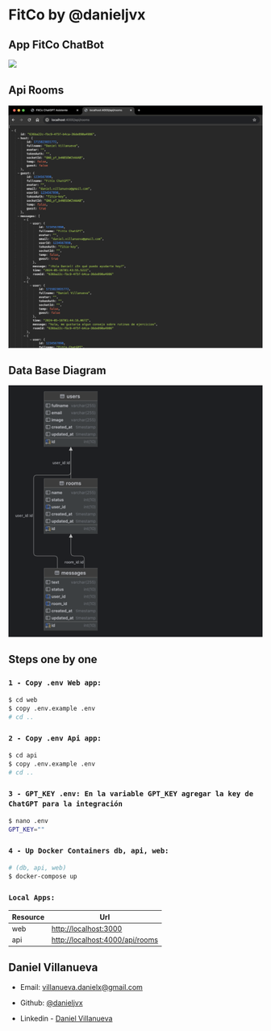 # FitCo by @danieljvx

## App FitCo ChatBot

![](./assets/fitco-test-broswer.gif)

## Api Rooms

![](./assets/api-rooms.png)

## Data Base Diagram

![](./assets/db-diagram.png)

## Steps one by one

### `1 - Copy .env Web app:`
```bash
$ cd web
$ copy .env.example .env
# cd ..
```

### `2 - Copy .env Api app:`
```bash
$ cd api
$ copy .env.example .env
# cd ..
```

### `3 - GPT_KEY .env: En la variable GPT_KEY agregar la key de ChatGPT para la integración`
```bash
$ nano .env
GPT_KEY=""
```

### `4 - Up Docker Containers db, api, web:`
```bash
# (db, api, web)
$ docker-compose up
```

### `Local Apps:`
| Resource            | Url                                                                                        |
|---------------------|--------------------------------------------------------------------------------------------|
| web     | [http://localhost:3000](http://localhost:3000)                                             |
| api  | [http://localhost:4000/api/rooms](http://localhost:4000/api/rooms)                             |


## Daniel Villanueva

- Email: [villanueva.danielx@gmail.com](mail://villanueva.danielx@gmail.com)

- Github: [@danieljvx](https://github.com/danieljvx)

- Linkedin - [Daniel Villanueva](https://www.linkedin.com/in/danieljx)